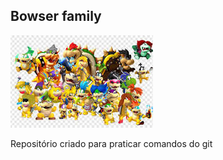 ## Bowser family

![Bowser is here!](https://github.com/PLM4/Praticando-Git/blob/bowser/familia-bowser.jpg)

Repositório criado para praticar comandos do git
